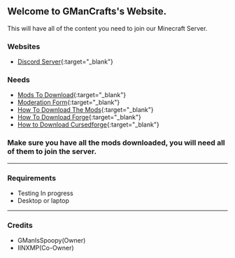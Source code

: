 ## Welcome to GManCrafts's Website.

This will have all of the content you need to join our Minecraft Server. 

### Websites 

- [Discord Server](https://discord.gg/ZexZsp5g7T){:target="_blank"}

### Needs
- [Mods To Download](https://drive.google.com/drive/folders/19oYRIpspXZSRqEmk4iKtNhuAde3rF2Ma){:target="_blank"}
- [Moderation Form](https://forms.gle/1fqBsQFNifufsqXBA){:target="_blank"}
- [How To Download The Mods](https://www.youtube.com/watch?v=h56UpnzO3FA){:target="_blank"} 
- [How To Download Forge](https://www.youtube.com/watch?v=JoR1nzzqCco){:target="_blank"} 
- [How to Download Cursedforge](https://www.youtube.com/watch?v=4TuAlHY4rUc){:target="_blank"} 

### Make sure you have all the mods downloaded, you will need all of them to join the server. 

---

### Requirements 
- Testing In progress
- Desktop or laptop

---

### Credits
- GManIsSpoopy(Owner)
- IINXMP(Co-Owner)
